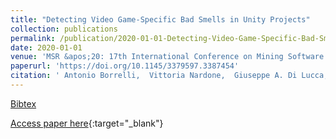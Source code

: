 ```yaml
---
title: "Detecting Video Game-Specific Bad Smells in Unity Projects"
collection: publications
permalink: /publication/2020-01-01-Detecting-Video-Game-Specific-Bad-Smells-in-Unity-Projects
date: 2020-01-01
venue: 'MSR &apos;20: 17th International Conference on Mining Software Repositories, Seoul, Republic of Korea, 29-30 June, 2020'
paperurl: 'https://doi.org/10.1145/3379597.3387454'
citation: ' Antonio Borrelli,  Vittoria Nardone,  Giuseppe A. Di Lucca,  Gerardo Canfora,  Massimiliano Di Penta, &quot;Detecting Video Game-Specific Bad Smells in Unity Projects.&quot; MSR &amp;apos;20: 17th International Conference on Mining Software Repositories, Seoul, Republic of Korea, 29-30 June, 2020, 2020.'
---
```

[Bibtex](https://dblp.org/rec/conf/msr/BorrelliNLCP20.bib)

[Access paper here](https://doi.org/10.1145/3379597.3387454){:target="_blank"}
